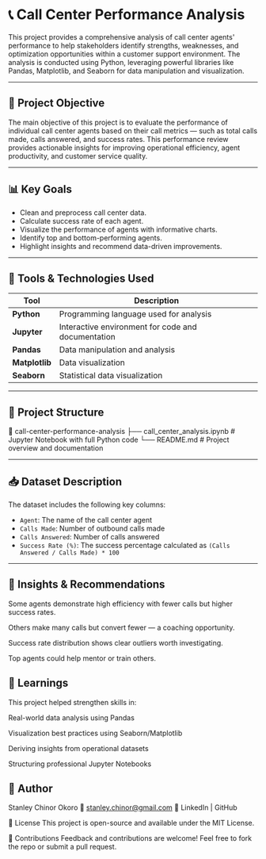 # 📞 Call Center Performance Analysis

This project provides a comprehensive analysis of call center agents' performance to help stakeholders identify strengths, weaknesses, and optimization opportunities within a customer support environment. The analysis is conducted using Python, leveraging powerful libraries like Pandas, Matplotlib, and Seaborn for data manipulation and visualization.

---

## 📌 Project Objective

The main objective of this project is to evaluate the performance of individual call center agents based on their call metrics — such as total calls made, calls answered, and success rates. This performance review provides actionable insights for improving operational efficiency, agent productivity, and customer service quality.

---

## 📊 Key Goals

- Clean and preprocess call center data.
- Calculate success rate of each agent.
- Visualize the performance of agents with informative charts.
- Identify top and bottom-performing agents.
- Highlight insights and recommend data-driven improvements.

---

## 🧰 Tools & Technologies Used

| Tool            | Description                                        |
|-----------------|----------------------------------------------------|
| **Python**      | Programming language used for analysis             |
| **Jupyter**     | Interactive environment for code and documentation |
| **Pandas**      | Data manipulation and analysis                     |
| **Matplotlib**  | Data visualization                                 |
| **Seaborn**     | Statistical data visualization                     |

---

## 📁 Project Structure
📁 call-center-performance-analysis
├── call_center_analysis.ipynb # Jupyter Notebook with full Python code
└── README.md # Project overview and documentation


---

## 📥 Dataset Description

The dataset includes the following key columns:

- `Agent`: The name of the call center agent  
- `Calls Made`: Number of outbound calls made  
- `Calls Answered`: Number of calls answered  
- `Success Rate (%)`: The success percentage calculated as `(Calls Answered / Calls Made) * 100`

---

## 📌 Insights & Recommendations
Some agents demonstrate high efficiency with fewer calls but higher success rates.

Others make many calls but convert fewer — a coaching opportunity.

Success rate distribution shows clear outliers worth investigating.

Top agents could help mentor or train others.

## 📘 Learnings
This project helped strengthen skills in:

Real-world data analysis using Pandas

Visualization best practices using Seaborn/Matplotlib

Deriving insights from operational datasets

Structuring professional Jupyter Notebooks

## 👤 Author
Stanley Chinor Okoro
📧 stanley.chinor@gmail.com
🔗 LinkedIn | GitHub

📌 License
This project is open-source and available under the MIT License.

🙌 Contributions
Feedback and contributions are welcome!
Feel free to fork the repo or submit a pull request.


